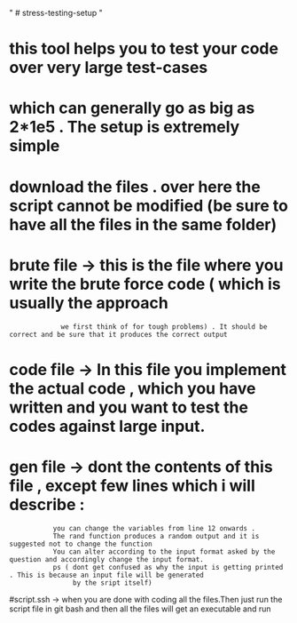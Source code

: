 " # stress-testing-setup " 
# this tool helps you to test your code over very large test-cases
# which can generally go as big as 2*1e5 . The setup is extremely simple 
# download the files . over here the script cannot be modified (be sure to have all the files in the same folder)
# brute file -> this is the file where you write the brute force code ( which is usually the approach 
                 we first think of for tough problems) . It should be correct and be sure that it produces the correct output

# code file -> In this file you implement the actual code , which you have written and you want to test the codes against large input.
# gen file -> dont the contents of this file , except few lines which i will describe :
               you can change the variables from line 12 onwards .
               The rand function produces a random output and it is suggested not to change the function 
               You can alter according to the input format asked by the question and accordingly change the input format.
               ps ( dont get confused as why the input is getting printed . This is because an input file will be generated 
                    by the sript itself)
 #script.ssh -> when you are done with coding all the files.Then just run the script file in git bash and then all the files will get an executable and run                  
